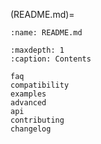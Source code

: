 (README.md)=
```{include} ../README.md
:name: README.md
```

```{toctree}
:maxdepth: 1
:caption: Contents

faq
compatibility
examples
advanced
api
contributing
changelog
```